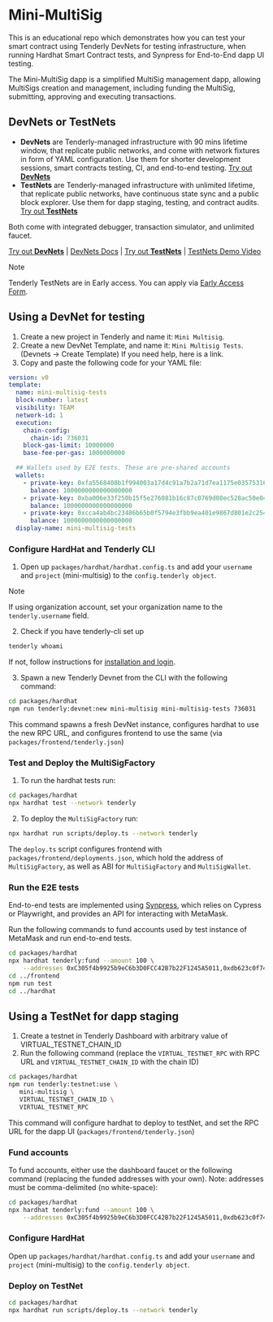 # Mini-MultiSig

This is an educational repo which demonstrates how you can test your smart contract using Tenderly DevNets for testing
infrastructure, when running Hardhat Smart Contract tests, and Synpress for End-to-End dapp UI testing.

The Mini-MultiSig dapp is a simplified MultiSig management dapp, allowing MultiSigs creation and management, including
funding the MultiSig, submitting, approving and executing transactions.

## DevNets or TestNets

- **DevNets** are Tenderly-managed infrastructure with 90 mins lifetime window, that replicate
  public networks, and come with network fixtures in form of YAML configuration. Use them for shorter development
  sessions, smart contracts testing, CI, and end-to-end testing. [Try out **DevNets**](#using-a-devnet-for-testing)
- **TestNets** are Tenderly-managed infrastructure with unlimited lifetime, that replicate public networks, have
  continuous state sync and a public block explorer. Use them for dapp staging, testing, and contract audits.
  [Try out **TestNets**](#using-a-testnet-for-dapp-staging)

Both come with integrated debugger, transaction simulator, and unlimited faucet.

[Try out **DevNets**](#using-a-devnet-for-testing)
|
[DevNets Docs](https://docs.tenderly.co/devnets/intro-to-devnets)
|
[Try out **TestNets**](#using-a-testnet-for-dapp-staging)
|
[TestNets Demo Video](https://www.loom.com/share/29ccbe3a40d54aaabed738b5b96a4fdd?sid=92b8a716-4ef2-48bc-9a6f-79b551a6e6c6)

> [!NOTE]
> Tenderly TestNets are in Early access. You can apply via [Early Access Form](https://tenderly.typeform.com/testnetsEA).

## Using a DevNet for testing

1. Create a new project in Tenderly and name it: `Mini Multisig`.
2. Create a new DevNet Template, and name it: `Mini Multisig Tests`. (Devnets -> Create Template) If you need help, here
   is a link.
3. Copy and paste the following code for your YAML file:

```yaml
version: v0
template:
  name: mini-multisig-tests
  block-number: latest
  visibility: TEAM
  network-id: 1
  execution:
    chain-config:
      chain-id: 736031
    block-gas-limit: 10000000
    base-fee-per-gas: 1000000000

  ## Wallets used by E2E tests. These are pre-shared accounts
  wallets:
    - private-key: 0xfa5568408b1f994003a17d4c91a7b2a71d7ea1175e035753167226c62e0f4db5
      balance: 1000000000000000000
    - private-key: 0xba006e33f250b15f5e276081b16c87c0769d08ec528ac50e0467cd83cd4ae1a6
      balance: 1000000000000000000
    - private-key: 0xcca4ab4bc23486b65b0f5794e3fbb9ea401e9867d801e2c254fe2cd5e89a9f85
      balance: 1000000000000000000
  display-name: mini-multisig-tests
```

### Configure HardHat and Tenderly CLI

1. Open up `packages/hardhat/hardhat.config.ts` and add your `username` and `project` (mini-multisig) to
   the `config.tenderly object`.

> [!NOTE]
> If using organization account, set your organization name to the `tenderly.username` field.

2. Check if you have tenderly-cli set up

```bash
tenderly whoami
```

If not, follow instructions for [installation and login](https://github.com/Tenderly/tenderly-cli#installation).

3. Spawn a new Tenderly Devnet from the CLI with the following command:

```bash
cd packages/hardhat
npm run tenderly:devnet:new mini-multisig mini-multisig-tests 736031
```

This command spawns a fresh DevNet instance, configures hardhat to use the new RPC URL, and configures frontend to use
the same (via `packages/frontend/tenderly.json`)

### Test and Deploy the MultiSigFactory

1. To run the hardhat tests run:

```bash
cd packages/hardhat
npx hardhat test --network tenderly
```

2. To deploy the `MultiSigFactory` run:

```bash
npx hardhat run scripts/deploy.ts --network tenderly
```

The `deploy.ts` script configures frontend with `packages/frontend/deployments.json`, which hold the address
of `MultiSigFactory`, as well as ABI for `MultiSigFactory` and `MultiSigWallet`.

### Run the E2E tests

End-to-end tests are implemented using [Synpress](https://github.com/Synthetixio/synpress), which relies on Cypress or
Playwright, and provides an API for interacting with MetaMask.

Run the following commands to fund accounts used by test instance of MetaMask and run end-to-end tests.

```bash
cd packages/hardhat
npx hardhat tenderly:fund --amount 100 \
    --addresses 0xC305f4b9925b9eC6b3D0FCC42B7b22F1245A5011,0xdb623c0f74d4ed5af4b254327147c4ac7e5d3fac,0x08B108B490389F158b3040faA1705339633b2455
cd ../frontend
npm run test
cd ../hardhat
```

## Using a TestNet for dapp staging

1. Create a testnet in Tenderly Dashboard with arbitrary value of VIRTUAL_TESTNET_CHAIN_ID
2. Run the following command (replace the `VIRTUAL_TESTNET_RPC` with RPC URL and `VIRTUAL_TESTNET_CHAIN_ID` with the
   chain ID)

```bash
cd packages/hardhat
npm run tenderly:testnet:use \
   mini-multisig \
   VIRTUAL_TESTNET_CHAIN_ID \
   VIRTUAL_TESTNET_RPC
```

This command will configure hardhat to deploy to testNet, and set the RPC URL for the dapp
UI (`packages/frontend/tenderly.json`)

### Fund accounts

To fund accounts, either use the dashboard faucet or the following command (replacing the funded addresses with your
own). Note: addresses must be comma-delimited (no white-space):

```bash
cd packages/hardhat
npx hardhat tenderly:fund --amount 100 \
    --addresses 0xC305f4b9925b9eC6b3D0FCC42B7b22F1245A5011,0xdb623c0f74d4ed5af4b254327147c4ac7e5d3fac,0x08B108B490389F158b3040faA1705339633b2455
```

### Configure HardHat

Open up `packages/hardhat/hardhat.config.ts` and add your `username` and `project` (mini-multisig) to
the `config.tenderly object`.

### Deploy on TestNet

```bash
cd packages/hardhat
npx hardhat run scripts/deploy.ts --network tenderly
```

